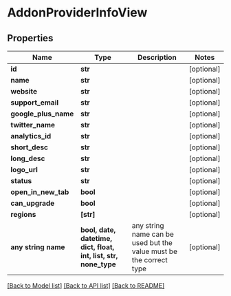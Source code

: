 # AddonProviderInfoView


## Properties
Name | Type | Description | Notes
------------ | ------------- | ------------- | -------------
**id** | **str** |  | [optional] 
**name** | **str** |  | [optional] 
**website** | **str** |  | [optional] 
**support_email** | **str** |  | [optional] 
**google_plus_name** | **str** |  | [optional] 
**twitter_name** | **str** |  | [optional] 
**analytics_id** | **str** |  | [optional] 
**short_desc** | **str** |  | [optional] 
**long_desc** | **str** |  | [optional] 
**logo_url** | **str** |  | [optional] 
**status** | **str** |  | [optional] 
**open_in_new_tab** | **bool** |  | [optional] 
**can_upgrade** | **bool** |  | [optional] 
**regions** | **[str]** |  | [optional] 
**any string name** | **bool, date, datetime, dict, float, int, list, str, none_type** | any string name can be used but the value must be the correct type | [optional]

[[Back to Model list]](../README.md#documentation-for-models) [[Back to API list]](../README.md#documentation-for-api-endpoints) [[Back to README]](../README.md)


